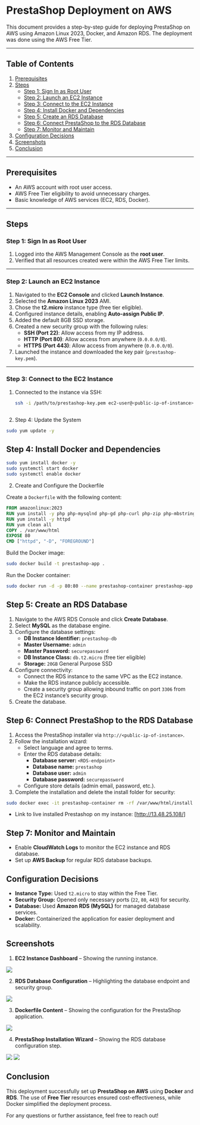 # PrestaShop Deployment on AWS

This document provides a step-by-step guide for deploying PrestaShop on AWS using Amazon Linux 2023, Docker, and Amazon RDS. The deployment was done using the AWS Free Tier.

---

## Table of Contents
1. [Prerequisites](#prerequisites)
2. [Steps](#steps)
   - [Step 1: Sign In as Root User](#step-1-sign-in-as-root-user)
   - [Step 2: Launch an EC2 Instance](#step-2-launch-an-ec2-instance)
   - [Step 3: Connect to the EC2 Instance](#step-3-connect-to-the-ec2-instance)
   - [Step 4: Install Docker and Dependencies](#step-4-install-docker-and-dependencies)
   - [Step 5: Create an RDS Database](#step-5-create-an-rds-database)
   - [Step 6: Connect PrestaShop to the RDS Database](#step-6-connect-prestashop-to-the-rds-database)
   - [Step 7: Monitor and Maintain](#step-7-monitor-and-maintain)
3. [Configuration Decisions](#configuration-decisions)
4. [Screenshots](#screenshots)
5. [Conclusion](#conclusion)

---

## Prerequisites
- An AWS account with root user access.
- AWS Free Tier eligibility to avoid unnecessary charges.
- Basic knowledge of AWS services (EC2, RDS, Docker).

---

## Steps

### Step 1: Sign In as Root User
1. Logged into the AWS Management Console as the **root user**.
2. Verified that all resources created were within the AWS Free Tier limits.

---

### Step 2: Launch an EC2 Instance
1. Navigated to the **EC2 Console** and clicked **Launch Instance**.
2. Selected the **Amazon Linux 2023** AMI.
3. Chose the **t2.micro** instance type (free tier eligible).
4. Configured instance details, enabling **Auto-assign Public IP**.
5. Added the default 8GB SSD storage.
6. Created a new security group with the following rules:
   - **SSH (Port 22)**: Allow access from my IP address.
   - **HTTP (Port 80)**: Allow access from anywhere (`0.0.0.0/0`).
   - **HTTPS (Port 443)**: Allow access from anywhere (`0.0.0.0/0`).
7. Launched the instance and downloaded the key pair (`prestashop-key.pem`).

---

### Step 3: Connect to the EC2 Instance
1. Connected to the instance via SSH:
   ```bash
   ssh -i /path/to/prestashop-key.pem ec2-user@<public-ip-of-instance>



2. Step 4: Update the System

```bash
sudo yum update -y
```

## Step 4: Install Docker and Dependencies

```bash
sudo yum install docker -y
sudo systemctl start docker
sudo systemctl enable docker
```
2. Create and Configure the Dockerfile

Create a `Dockerfile` with the following content:

```Dockerfile
FROM amazonlinux:2023
RUN yum install -y php php-mysqlnd php-gd php-curl php-zip php-mbstring
RUN yum install -y httpd
RUN yum clean all
COPY . /var/www/html
EXPOSE 80
CMD ["httpd", "-D", "FOREGROUND"]
```

Build the Docker image:

```bash
sudo docker build -t prestashop-app .
```

Run the Docker container:

```bash
sudo docker run -d -p 80:80 --name prestashop-container prestashop-app
```

## Step 5: Create an RDS Database

1. Navigate to the AWS RDS Console and click **Create Database**.
2. Select **MySQL** as the database engine.
3. Configure the database settings:
   - **DB Instance Identifier:** `prestashop-db`
   - **Master Username:** `admin`
   - **Master Password:** `securepassword`
   - **DB Instance Class:** `db.t2.micro` (free tier eligible)
   - **Storage:** `20GB` General Purpose SSD
4. Configure connectivity:
   - Connect the RDS instance to the same VPC as the EC2 instance.
   - Make the RDS instance publicly accessible.
   - Create a security group allowing inbound traffic on port `3306` from the EC2 instance’s security group.
5. Create the database.

## Step 6: Connect PrestaShop to the RDS Database

1. Access the PrestaShop installer via `http://<public-ip-of-instance>`.
2. Follow the installation wizard:
   - Select language and agree to terms.
   - Enter the RDS database details:
     - **Database server:** `<RDS-endpoint>`
     - **Database name:** `prestashop`
     - **Database user:** `admin`
     - **Database password:** `securepassword`
   - Configure store details (admin email, password, etc.).
3. Complete the installation and delete the install folder for security:

```bash
sudo docker exec -it prestashop-container rm -rf /var/www/html/install
```
- Link to live installed Prestashop on my instance:
[http://13.48.25.108/]

## Step 7: Monitor and Maintain

- Enable **CloudWatch Logs** to monitor the EC2 instance and RDS database.
- Set up **AWS Backup** for regular RDS database backups.

## Configuration Decisions

- **Instance Type:** Used `t2.micro` to stay within the Free Tier.
- **Security Group:** Opened only necessary ports (`22`, `80`, `443`) for security.
- **Database:** Used **Amazon RDS (MySQL)** for managed database services.
- **Docker:** Containerized the application for easier deployment and scalability.

## Screenshots


1. **EC2 Instance Dashboard** – Showing the running instance.

<img src= "./Screenshot from 2025-03-01 19-27-21.png">


2. **RDS Database Configuration** – Highlighting the database endpoint and security group.
   
<img src= "./Screenshot from 2025-03-01 19-37-29.png">


3. **Dockerfile Content** – Showing the configuration for the PrestaShop application.

<img src= "./Screenshot from 2025-03-01 19-38-01.png">

4. **PrestaShop Installation Wizard** – Showing the RDS database configuration step.

<img src= "./Screenshot from 2025-03-01 19-52-06.png">


<img src="./Screenshot from 2025-03-01 19-52-48.png" size="20%">


## Conclusion

This deployment successfully set up **PrestaShop on AWS** using **Docker** and **RDS**. The use of **Free Tier** resources ensured cost-effectiveness, while Docker simplified the deployment process.

For any questions or further assistance, feel free to reach out!
